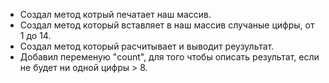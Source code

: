 * Создал метод котрый печатает наш массив.
* Создал метод который вставляет в наш массив случаные цифры, от 1 до 14.
* Создал метод который расчитывает и выводит реузультат.
* Добавил переменую "count", для того чтобы описать результат, если не будет ни одной цифры > 8.
